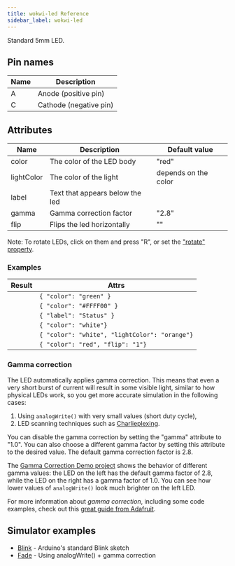 ```yaml
---
title: wokwi-led Reference
sidebar_label: wokwi-led
---
```


Standard 5mm LED.

<wokwi-led />

## Pin names

| Name | Description            |
| ---- | ---------------------- |
| A    | Anode (positive pin)   |
| C    | Cathode (negative pin) |

## Attributes

| Name       | Description                     | Default value        |
| ---------- | ------------------------------- | -------------------- |
| color      | The color of the LED body       | "red"                |
| lightColor | The color of the light          | depends on the color |
| label      | Text that appears below the led |                      |
| gamma      | Gamma correction factor         | "2.8"                |
| flip       | Flips the led horizontally      | ""                   |

Note: To rotate LEDs, click on them and press "R", or set the ["rotate" property](../diagram-format#parts).

### Examples

| Result                                                    | Attrs                                         |
| --------------------------------------------------------- | --------------------------------------------- |
| <wokwi-led color="green" />                               | `{ "color": "green" }`                        |
| <wokwi-led color="#FFFF00" />                             | `{ "color": "#FFFF00" }`                      |
| <wokwi-led label="Status" />                              | `{ "label": "Status" }`                       |
| <wokwi-led color="white" />                               | `{ "color": "white"}`                         |
| <wokwi-led color="white" lightColor="orange" value="1" /> | `{ "color": "white", "lightColor": "orange"}` |
| <wokwi-led color="red" flip="1"/>                         | `{ "color": "red", "flip": "1"}`              |

### Gamma correction

The LED automatically applies gamma correction. This means that even a very short burst of current will result
in some visible light, similar to how physical LEDs work, so you get more accurate simulation in the following cases:

1. Using `analogWrite()` with very small values (short duty cycle),
2. LED scanning techniques such as [Charlieplexing](https://goodarduinocode.com/guides/charlieplexing).

You can disable the gamma correction by setting the "gamma" attribute to "1.0". You can also choose a different
gamma factor by setting this attribute to the desired value. The default gamma correction factor is 2.8.

The [Gamma Correction Demo project](https://wokwi.com/projects/304762988710068800) shows the behavior of different gamma values: the LED on the left has the default gamma factor of 2.8, while the LED on the right has a gamma factor of 1.0. You can see how lower values of `analogWrite()` look much brighter on the left LED.

For more information about _gamma correction_, including some code examples, check out this [great guide from Adafruit](https://learn.adafruit.com/led-tricks-gamma-correction).

## Simulator examples

- [Blink](https://wokwi.com/arduino/libraries/demo/blink) - Arduino's standard Blink sketch
- [Fade](https://wokwi.com/projects/313268562698437186) - Using analogWrite() + gamma correction
